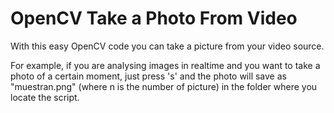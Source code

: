 # OpenCV Take a Photo From Video

With this easy OpenCV code you can take a picture from your video source.

For example, if you are analysing images in realtime and you want to take a photo of a certain moment, just press 's' and the photo will save as "muestran.png" (where n is the number of picture) in the folder where you locate the script.
